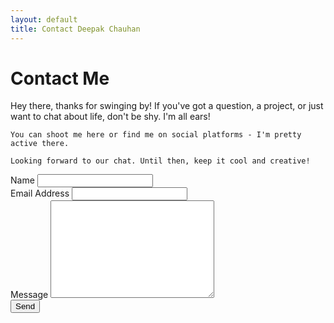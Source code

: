 ```yaml
---
layout: default
title: Contact Deepak Chauhan
---
```


<div id="contact">
  <h1 class="pageTitle">Contact Me</h1>
  <div class="contactContent">
    Hey there, thanks for swinging by! If you've got a question, a project, or just want to chat about life, don't be shy. I'm all ears! 

    You can shoot me here or find me on social platforms - I'm pretty active there. 

    Looking forward to our chat. Until then, keep it cool and creative!

  </div>
  <form action="https://formspree.io/f/xlekvaow" method="POST">
    <label for="name">Name</label>
    <input type="text" id="name" name="name" class="full-width"><br>
    <label for="email">Email Address</label>
    <input type="email" id="email" name="_replyto" class="full-width"><br>
    <label for="message">Message</label>
    <textarea name="message" id="message" cols="30" rows="10" class="full-width"></textarea><br>
    <input type="submit" value="Send" class="button">
  </form>
</div>
